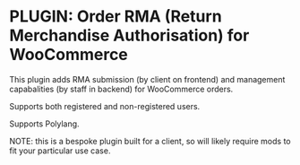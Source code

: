 # PLUGIN: Order RMA (Return Merchandise Authorisation) for WooCommerce

This plugin adds RMA submission (by client on frontend) and management capabalities (by staff in backend) for WooCommerce orders. 

Supports both registered and non-registered users.

Supports Polylang.

NOTE: this is a bespoke plugin built for a client, so will likely require mods to fit your particular use case.
